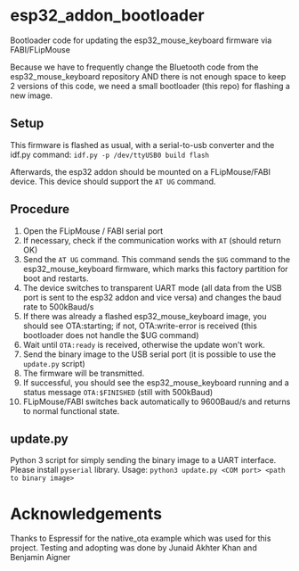 # esp32_addon_bootloader
Bootloader code for updating the esp32_mouse_keyboard firmware via FABI/FLipMouse

Because we have to frequently change the Bluetooth code from the esp32_mouse_keyboard repository AND there is not enough space to keep 2 versions of this code, we need a small bootloader (this repo) for flashing a new image.

## Setup

This firmware is flashed as usual, with a serial-to-usb converter and the idf.py command:
```idf.py -p /dev/ttyUSB0 build flash```

Afterwards, the esp32 addon should be mounted on a FLipMouse/FABI device. This device should support the `AT UG` command.

## Procedure

1. Open the FLipMouse / FABI serial port
2. If necessary, check if the communication works with `AT` (should return OK)
3. Send the `AT UG` command. This command sends the `$UG` command to the esp32_mouse_keyboard firmware, which marks this factory partition for boot and restarts.
5. The device switches to transparent UART mode (all data from the USB port is sent to the esp32 addon and vice versa) and changes the baud rate to 500kBaud/s
6. If there was already a flashed esp32_mouse_keyboard image, you should see OTA:starting; if not, OTA:write-error is received (this bootloader does not handle the $UG command)
7. Wait until `OTA:ready` is received, otherwise the update won't work.
8. Send the binary image to the USB serial port (it is possible to use the `update.py` script)
9. The firmware will be transmitted.
10. If successful, you should see the esp32_mouse_keyboard running and a status message `OTA:$FINISHED` (still with 500kBaud)
11. FLipMouse/FABI switches back automatically to 9600Baud/s and returns to normal functional state.

## update.py

Python 3 script for simply sending the binary image to a UART interface.
Please install `pyserial` library.
Usage:
```python3 update.py <COM port> <path to binary image>```

# Acknowledgements

Thanks to Espressif for the native_ota example which was used for this project.
Testing and adopting was done by Junaid Akhter Khan and Benjamin Aigner
